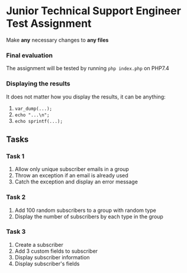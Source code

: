 # Junior Technical Support Engineer Test Assignment

Make **any** necessary changes to **any files**

### Final evaluation
The assignment will be tested by running `php index.php` on PHP7.4

### Displaying the results

It does not matter how you display the results, it can be anything:
1. `var_dump(...);`
2. `echo "...\n";`
3. `echo sprintf(...);`

## Tasks

### Task 1
1. Allow only unique subscriber emails in a group
2. Throw an exception if an email is already used
3. Catch the exception and display an error message

### Task 2
1. Add 100 random subscribers to a group with random type
2. Display the number of subscribers by each type in the group

### Task 3
1. Create a subscriber
2. Add 3 custom fields to subscriber
3. Display subscriber information
4. Display subscriber's fields
